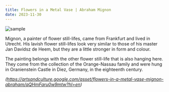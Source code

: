 ```yaml
---
title: Flowers in a Metal Vase | Abraham Mignon
date: 2023-11-30
---
```


![sample](../sample.jpg)

Mignon, a painter of flower still-lifes, came from Frankfurt and lived in Utrecht. His lavish flower still-lifes look very similar to those of his master Jan Davidsz de Heem, but they are a little stronger in form and colour.

The painting belongs with the other flower still-life that is also hanging here. They come from the collection of the Orange-Nassau family and were hung in Oranienstein Castle in Diez, Germany, in the eighteenth century.

_(https://artsandculture.google.com/asset/flowers-in-a-metal-vase-mignon-abraham/aQHmFaru0w9mtw?hl=en)_

